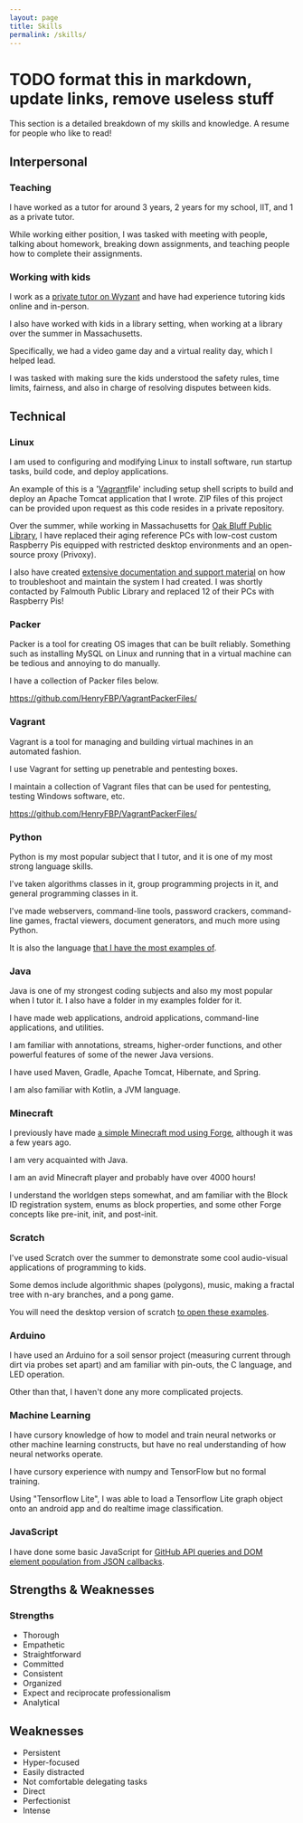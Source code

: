 ```yaml
---
layout: page
title: Skills
permalink: /skills/
---
```


# TODO format this in markdown, update links, remove useless stuff

This section is a detailed breakdown of my skills and knowledge. A resume for people who like to read!

## Interpersonal
### Teaching
I have worked as a tutor for around 3 years, 2 years for my school, IIT, and 1 as a private tutor.

While working either position, I was tasked with meeting with people, talking about homework, breaking down assignments,
and teaching people how to complete their assignments.

### Working with kids
I work as a [private tutor on Wyzant](https://www.wyzant.com/Tutors/HenryFBP) and have had experience tutoring kids
online and in-person.

I also have worked with kids in a library setting, when working at a library over the summer in Massachusetts. 

Specifically, we had a video game day and a virtual reality day, which I helped lead.

I was tasked with making sure the kids understood the safety rules, time limits, fairness, and also in charge of 
resolving disputes between kids.

## Technical
### Linux
I am used to configuring and modifying Linux to install software, run startup tasks, build code, and deploy
applications.

An example of this is a '[Vagrant](https://www.vagrantup.com/)file' including setup shell scripts to build and deploy an
Apache Tomcat application that I wrote. ZIP files of this project can be provided upon request as this code resides in
a private repository.

Over the summer, while working in Massachusetts for [Oak Bluff Public Library](https://oakbluffslibrary.org/), I have
replaced their aging reference PCs with low-cost custom Raspberry Pis equipped with restricted desktop environments and an open-source proxy (Privoxy).

I also have created [extensive documentation and support material](/projects/#opac-library-reference-pc-replacement) 
on how to troubleshoot and maintain the system I had created. I was shortly contacted by Falmouth Public Library and 
replaced 12 of their PCs with Raspberry Pis!


### Packer

Packer is a tool for creating OS images that can be built reliably. Something such as installing MySQL on Linux and 
running that in a virtual machine can be tedious and annoying to do manually.

I have a collection of Packer files below.

<https://github.com/HenryFBP/VagrantPackerFiles/>

### Vagrant

Vagrant is a tool for managing and building virtual machines in an automated fashion.

I use Vagrant for setting up penetrable and pentesting boxes.

I maintain a collection of Vagrant files that can be used for pentesting, testing Windows software, etc.

<https://github.com/HenryFBP/VagrantPackerFiles/>

### Python
Python is my most popular subject that I tutor, and it is one of my most strong language skills.

I've taken algorithms classes in it, group programming projects in it, and general programming classes in it.

I've made webservers, command-line tools, password crackers, command-line games, fractal viewers, document generators,
and much more using Python.

It is also the language [that I have the most examples of](https://github.com/HenryFBP/examples/tree/master/python3).

### Java
Java is one of my strongest coding subjects and also my most popular when I tutor it. I also have a folder in my 
examples folder for it.

I have made web applications, android applications, command-line applications, and utilities.

I am familiar with annotations, streams, higher-order functions, and other powerful features of some of the newer Java
versions.

I have used Maven, Gradle, Apache Tomcat, Hibernate, and Spring.

I am also familiar with Kotlin, a JVM language.

### Minecraft
I previously have made [a simple Minecraft mod using Forge](https://github.com/HenryFBP/hfbpOrbMod/), although it was a
few years ago.

I am very acquainted with Java.

I am an avid Minecraft player and probably have over 4000 hours!

I understand the worldgen steps somewhat, and am familiar with the Block ID registration system, enums as block
properties, and some other Forge concepts like pre-init, init, and post-init.

### Scratch
I've used Scratch over the summer to demonstrate some cool audio-visual applications of programming to kids.

Some demos include algorithmic shapes (polygons), music, making a fractal tree with n-ary branches, and a pong game.

You will need the desktop version of scratch [to open these examples](https://github.com/HenryFBP/examples/tree/master/scratch).

### Arduino
I have used an Arduino for a soil sensor project (measuring current through dirt via probes set apart) and am familiar
with pin-outs, the C language, and LED operation.

Other than that, I haven't done any more complicated projects.

### Machine Learning
I have cursory knowledge of how to model and train neural networks or other machine learning constructs, but have no
real understanding of how neural networks operate.

I have cursory experience with numpy and TensorFlow but no formal training.

Using "Tensorflow Lite", I was able to load a Tensorflow Lite graph object onto an android app and do realtime image
classification.

### JavaScript
I have done some basic JavaScript for [GitHub API queries and DOM element population from JSON callbacks](https://www.google.com/url?q=https%3A%2F%2Fhenryfbp-me.herokuapp.com%2Fgithub%2F&sa=D&sntz=1&usg=AFQjCNETnvLKKX9Fv4N8rHTvKObdz6NfyA).

## Strengths & Weaknesses
### Strengths
- Thorough
- Empathetic
- Straightforward
- Committed
- Consistent
- Organized
- Expect and reciprocate professionalism
- Analytical
## Weaknesses
- Persistent
- Hyper-focused
- Easily distracted
- Not comfortable delegating tasks
- Direct
- Perfectionist
- Intense
